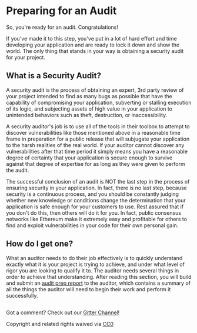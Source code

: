 # Preparing for an Audit

So, you're ready for an audit. Congratulations!

If you've made it to this step, you've put in a lot of hard effort and time developing your application and are ready to lock it down and show the world. The only thing that stands in your way is obtaining a security audit for your project.

## What is a Security Audit?

A security audit is the process of obtaining an expert, 3rd party review of your project intended to find as many bugs as possible that have the capability of compromising your application, subverting or stalling execution of its logic, and subjecting assets of high value in your application to unintended behaviors such as theft, destruction, or inaccessibility.

A security auditor's job is to use all of the tools in their toolbox to attempt to discover vulnerabilities like those mentioned above in a reasonable time frame in preparation for a public release that will subjugate your application to the harsh realities of the real world. If your auditor cannot discover any vulnerabilities after that time period it simply means you have a reasonable degree of certainty that your application is secure enough to survive against that degree of expertise for as long as they were given to perform the audit.

The successful conclusion of an audit is NOT the last step in the process of ensuring security in your application. In fact, there is no last step, because security is a continuous process, and you should be constantly judging whether new knowledge or conditions change the determination that your application is safe enough for your customers to use. Rest assured that if you don't do this, then others will do it for you. In fact, public consensus networks like Ethereum make it extremely easy and profitable for others to find and exploit vulnerabilities in your code for their own personal gain.

## How do I get one?

What an auditor needs to do their job effectively is to quickly understand exactly what it is your project is trying to achieve, and under what level of rigor you are looking to qualify it to. The auditor needs several things in order to achieve that understanding. After reading this section, you will build and submit an [audit prep report](audit-prep-report.md) to the auditor, which contains a summary of all the things the auditor will need to begin their work and perform it successfully.

##  

Got a comment?  Check out our [Gitter Channel](https://gitter.im/SecurEth_Guidelines/community#)!

Copyright and related rights waived via [CC0](https://creativecommons.org/publicdomain/zero/1.0/)

